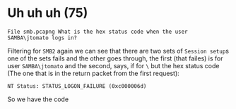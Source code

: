 # Uh uh uh (75)
`File smb.pcapng What is the hex status code when the user SAMBA\jtomato logs in?`

Filtering for `SMB2` again we can see that there are two sets of `Session setup`s  one of the sets fails and the other goes through, the first (that failes) is for user `SAMBA\jtomato` and the second, says, if for `\` but the hex status code (The one that is in the return packet from the first request):
```
NT Status: STATUS_LOGON_FAILURE (0xc000006d)
```
So we have the code